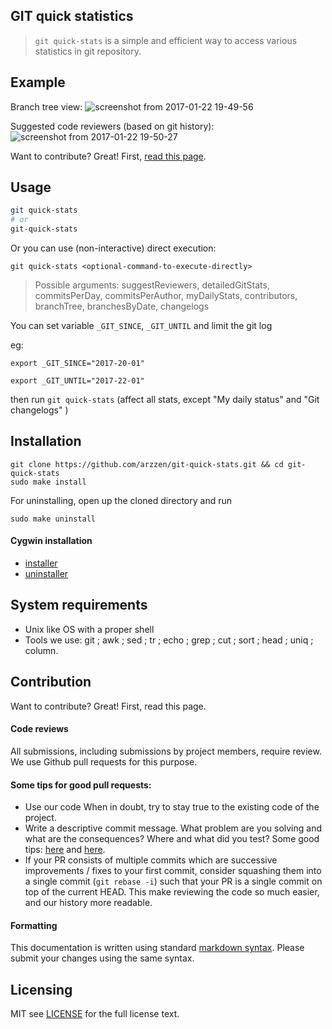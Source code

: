 
## GIT quick statistics 

> `git quick-stats` is a simple and efficient way to access various statistics in git repository.

## Example

Branch tree view:
![screenshot from 2017-01-22 19-49-56](https://cloud.githubusercontent.com/assets/6382002/22396053/a2b8259e-e54f-11e6-9110-72d4fb662615.png)

Suggested code reviewers (based on git history):
![screenshot from 2017-01-22 19-50-27](https://cloud.githubusercontent.com/assets/6382002/22396052/a29311b4-e54f-11e6-9dbb-0bdf96161bcb.png)


Want to contribute? Great! First, [read this page][].


## Usage

```bash
git quick-stats
# or 
git-quick-stats
```

Or you can use (non-interactive) direct execution:

`git quick-stats <optional-command-to-execute-directly>`

> Possible arguments: 
> suggestReviewers, detailedGitStats, commitsPerDay, commitsPerAuthor, myDailyStats, contributors,
branchTree, branchesByDate, changelogs


You can set variable `_GIT_SINCE`, `_GIT_UNTIL` and limit the git log

eg:

`export _GIT_SINCE="2017-20-01"`

`export _GIT_UNTIL="2017-22-01"`

then run `git quick-stats` (affect all stats, except "My daily status" and "Git changelogs" )

## Installation

```
git clone https://github.com/arzzen/git-quick-stats.git && cd git-quick-stats
sudo make install
```

For uninstalling, open up the cloned directory and run

```
sudo make uninstall
```

#### Cygwin installation

* [installer](https://gist.github.com/arzzen/35e09866dfdadf2108b2420045739245) 
* [uninstaller](https://gist.github.com/arzzen/21c660014d0663b6c5710014714779d6)

## System requirements

* Unix like OS with a proper shell
* Tools we use: git ; awk ; sed ; tr ; echo ; grep ; cut ; sort ; head ; uniq ; column.

## Contribution 

Want to contribute? Great! First, read this page.

#### Code reviews
All submissions, including submissions by project members, require review. 
We use Github pull requests for this purpose.

#### Some tips for good pull requests:
* Use our code
  When in doubt, try to stay true to the existing code of the project.
* Write a descriptive commit message. What problem are you solving and what
  are the consequences? Where and what did you test? Some good tips:
  [here](http://robots.thoughtbot.com/5-useful-tips-for-a-better-commit-message)
  and [here](https://www.kernel.org/doc/Documentation/SubmittingPatches).
* If your PR consists of multiple commits which are successive improvements /
  fixes to your first commit, consider squashing them into a single commit
  (`git rebase -i`) such that your PR is a single commit on top of the current
  HEAD. This make reviewing the code so much easier, and our history more
  readable.

#### Formatting

This documentation is written using standard [markdown syntax](https://help.github.com/articles/markdown-basics/). Please submit your changes using the same syntax.

## Licensing
MIT see [LICENSE][] for the full license text.

   [read this page]: http://github.com/arzzen/git-quick-stats/blob/master/CONTRIBUTING.md
   [landing page]: http://arzzen.github.io/git-quick-stats
   [LICENSE]: https://github.com/arzzen/git-quick-stats/blob/master/LICENSE.txt
